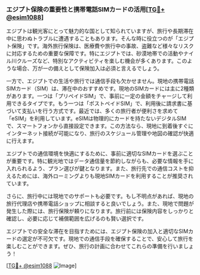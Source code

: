 ### エジプト保険の重要性と携帯電話SIMカードの活用[[TG💪+ @esim1088](https://t.me/s/esim1088)]

エジプトは観光客にとって魅力的な国として知られていますが、旅行や長期滞在中に思わぬトラブルに遭遇することもあります。そんな時に役立つのが「エジプト保険」です。海外旅行保険は、医療費や旅行中の事故、盗難など様々なリスクに対応するための重要な保障です。特にエジプトでは、砂漠地帯での活動やナイル川クルーズなど、特別なアクティビティを楽しむ機会が多くあります。このような場合、万が一の備えとして保険加入は必須と言えるでしょう。

一方で、エジプトでの生活や旅行では通信手段も欠かせません。現地の携帯電話SIMカード（SIM）は、滞在中のおすすめです。現地のSIMカードには主に2種類があります。一つは「プリペイドSIM」で、事前に一定の金額をチャージして利用できるタイプです。もう一つは「ポストペイドSIM」で、利用後に請求書に基づいて支払いを行う方式です。最近では、多くの旅行者が便利さを求めて「eSIM」を利用しています。eSIMは物理的にカードを持たないデジタルSIMで、スマートフォンから直接設定できます。この方法なら、現地に到着後すぐにインターネット接続が可能になり、旅行のスケジュール管理や地図の確認が快適に行えます。

エジプトでの通信環境を快適にするために、事前に適切なSIMカードを選ぶことが重要です。特に観光地ではデータ通信量を節約しながらも、必要な情報を手に入れられるよう、プラン選びが鍵となります。また、旅行先での通信コストを抑えるためには、海外ローミングよりも現地SIMカードを利用することが推奨されています。

さらに、旅行中には現地でのサポートも必要です。もし不明点があれば、現地の旅行代理店や携帯電話ショップに相談すると良いでしょう。また、現地で問題が発生した際には、旅行保険が頼りになります。旅行前には保険内容をしっかりと確認し、必要に応じて補償範囲を広げるのも賢い選択です。

エジプトでの安全な滞在を目指すためには、エジプト保険の加入と適切なSIMカードの選定が不可欠です。現地での通信手段を確保することで、安心して旅行を楽しむことができます。ぜひ、旅行の計画に合わせてこれらの準備を行いましょう！

[[TG💪+ @esim1088](https://t.me/s/esim1088) ![Image](https://i.postimg.cc/Y0z9fWf4/image.png)]